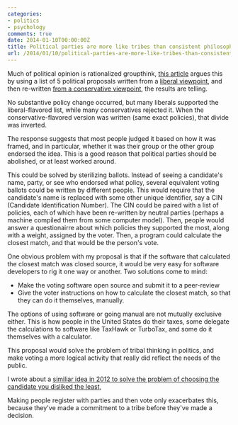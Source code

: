 ```yaml
---
categories:
- politics
- psychology
comments: true
date: 2014-01-10T00:00:00Z
title: Political parties are more like tribes than consistent philosophies
url: /2014/01/10/political-parties-are-more-like-tribes-than-consistent-philosophies/
---
```


Much of political opinion is rationalized groupthink, [this article](http://www.washingtonpost.com/blogs/wonkblog/wp/2014/01/10/the-depressing-psychological-theory-that-explains-washington/) argues this by using a list of 5 political proposals written from a [liberal viewpoint](http://www.rollingstone.com/politics/news/five-economic-reforms-millennials-should-be-fighting-for-20140103#ixzz2pMmIpUzc), and then re-written [from a conservative viewpoint](http://www.washingtonpost.com/blogs/wonkblog/wp/2014/01/07/five-conservative-reforms-millennials-should-be-fighting-for/), the results are telling.

No substantive policy change occurred, but many liberals supported the liberal-flavored list, while many conservatives rejected it. When the conservative-flavored version was written (same exact policies), that divide was inverted.

The response suggests that most people judged it based on how it was framed, and in particular, whether it was their group or the other group endorsed the idea. This is a good reason that political parties should be abolished, or at least worked around.

This could be solved by sterilizing ballots. Instead of seeing a candidate's name, party, or see who endorsed what policy, several equivalent voting ballots could be written by different people. This would require that the candidate's name is replaced with some other unique identifier, say a CIN (Candidate Identification Number). The CIN could be paired with a list of policies, each of which have been re-written by neutral parties (perhaps a machine compiled them from some computer model). Then, people would answer a questionairre about which policies they supported the most, along with a weight, assigned by the voter. Then, a program could calculate the closest match, and that would be the person's vote.

One obvious problem with my proposal is that if the software that calculated the closest match was closed source, it would be very easy for software developers to rig it one way or another. Two solutions come to mind:

 - Make the voting software open source and submit it to a peer-review
 - Give the voter instructions on how to calculate the closest match, so that they can do it themselves, manually.

The options of using software or going manual are not mutually exclusive either. This is how people in the United States do their taxes, some delegate the calculations to software like TaxHawk or TurboTax, and some do it themselves with a calculator.

This proposal would solve the problem of tribal thinking in politics, and make voting a more logical activity that really did reflect the needs of the public.

I wrote about a [similiar idea in 2012 to solve the problem of choosing the candidate you disliked the least](http://tobilehman.com/blog/2012/09/04/optimize-your-vote-using-statistics/), 

Making people register with parties and then vote only exacerbates this, because they've made a commitment to a tribe before they've made a decision.
